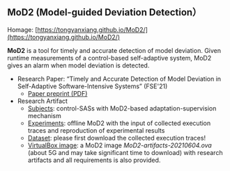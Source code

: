 ## MoD2 (Model-guided Deviation Detection）

Homage: [https://tongyanxiang.github.io/MoD2/](https://tongyanxiang.github.io/MoD2/)

**MoD2** is a tool for timely and accurate detection of model deviation. Given runtime measurements of a control-based self-adaptive system, MoD2 gives an alarm when model deviation is detected.

* Research Paper: “Timely and Accurate Detection of Model Deviation in Self-Adaptive Software-Intensive Systems” (FSE'21)
    * [Paper preprint (PDF)](https://tongyanxiang.github.io/MoD2/artifact/MoD2-fse2021.pdf)
* Research Artifact
    * [Subjects](https://github.com/tongyanxiang/MoD2/tree/main/subject): control-SASs with MoD2-based adaptation-supervision mechanism
    * [Experiments](https://github.com/tongyanxiang/MoD2/tree/main/experiment): offline MoD2 with the input of collected execution traces and reproduction of experimental results
    * [Dataset](https://drive.google.com/drive/folders/1FO80jwV4m8lejJU3kHSdE7ESZkuRf2T1?usp=sharing): please first download the collected execution traces! 
    * [VirtualBox image](https://drive.google.com/drive/folders/1FO80jwV4m8lejJU3kHSdE7ESZkuRf2T1?usp=sharing): a MoD2 image *MoD2-artifacts-20210604.ova* (about 5G and may take significant time to download) with research artifacts and all requirements is also provided. 

